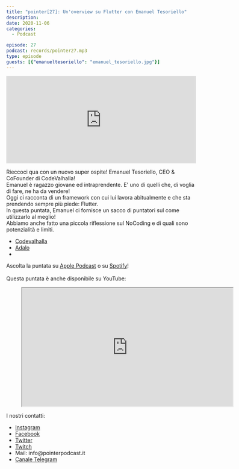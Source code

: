 ```yaml
---
title: "pointer[27]: Un'overview su Flutter con Emanuel Tesoriello"
description:
date: 2020-11-06
categories:
  - Podcast

episode: 27
podcast: records/pointer27.mp3
type: episode
guests: [{"emanueltesoriello": "emanuel_tesoriello.jpg"}]
---
```


<p><iframe src="https://open.spotify.com/embed-podcast/episode/6BfwZPhuzSAUR5pig2gL2a" allowtransparency="true" allow="encrypted-media" width="100%" height="232" frameborder="0"></iframe></p>

<!-- wp:paragraph -->
<p>Rieccoci qua con un nuovo super ospite! Emanuel Tesoriello, CEO &amp; CoFounder di CodeValhalla!<br>Emanuel è ragazzo giovane ed intraprendente. E' uno di quelli che, di voglia di fare, ne ha da vendere!<br>Oggi ci racconta di un framework con cui lui lavora abitualmente e che sta prendendo sempre più piede: Flutter.<br>In questa puntata, Emanuel ci fornisce un sacco di puntatori sul come utilizzarlo al meglio!<br>Abbiamo anche fatto una piccola riflessione sul NoCoding e di quali sono potenzialità e limiti.</p>
<!-- /wp:paragraph -->

<!-- wp:list -->
<ul><li><a href="https://www.codevalhalla.com/">Codevalhalla</a></li><li><a href="https://www.adalo.com/">Adalo</a></li><li></li></ul>
<!-- /wp:list -->

<!-- wp:paragraph -->
<p>Ascolta la puntata su <a href="https://podcasts.apple.com/it/podcast/pointerpodcast/id1465505870">Apple Podcast</a> o su <a href="https://open.spotify.com/show/3XmDzcZv4rCIx1VpWrbrkh">Spotify</a>!<br><br>Questa puntata è anche disponibile su YouTube:</p>
<!-- /wp:paragraph -->

<!-- wp:html -->
<figure><iframe src="https://www.youtube.com/embed/oQRemz35cOQ" allowfullscreen="" width="560" height="315"></iframe></figure>
<!-- /wp:html -->

<!-- wp:paragraph -->
<p>I nostri contatti:</p>
<!-- /wp:paragraph -->

<!-- wp:list -->
<ul><li><a href="https://www.instagram.com/pointerpodcast/">Instagram</a></li><li><a href="https://www.facebook.com/pointerPodcast/">Facebook</a></li><li><a href="https://twitter.com/PointerPodcast">Twitter</a></li><li><a href="https://www.twitch.tv/pointerpodcast">Twitch</a></li><li>Mail: info@pointerpodcast.it</li><li><a href="https://t.me/PointerPodcast">Canale Telegram</a></li></ul>
<!-- /wp:list -->
